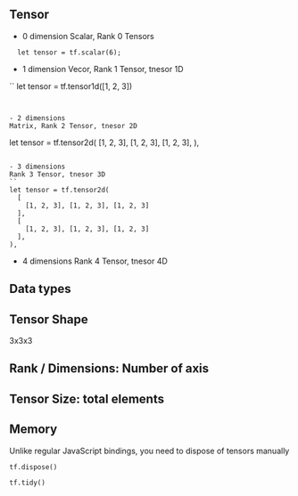 ## Tensor
- 0 dimension
Scalar, Rank 0 Tensors

```
  let tensor = tf.scalar(6);
```


- 1 dimension
Vecor, Rank 1 Tensor, tnesor 1D

``
let tensor = tf.tensor1d([1, 2, 3])
```


- 2 dimensions
Matrix, Rank 2 Tensor, tnesor 2D
```
let tensor = tf.tensor2d(
  [1, 2, 3],
  [1, 2, 3],
  [1, 2, 3],
),
```

- 3 dimensions
Rank 3 Tensor, tnesor 3D
``
let tensor = tf.tensor2d(
  [
    [1, 2, 3], [1, 2, 3], [1, 2, 3]
  ],
  [
    [1, 2, 3], [1, 2, 3], [1, 2, 3]
  ],
),
```
- 4 dimensions
Rank 4 Tensor, tnesor 4D


## Data types

## Tensor Shape
3x3x3

## Rank / Dimensions: Number of axis

## Tensor Size: total elements


## Memory
Unlike regular JavaScript bindings, you need to dispose of tensors manually

```
tf.dispose()

tf.tidy()
```